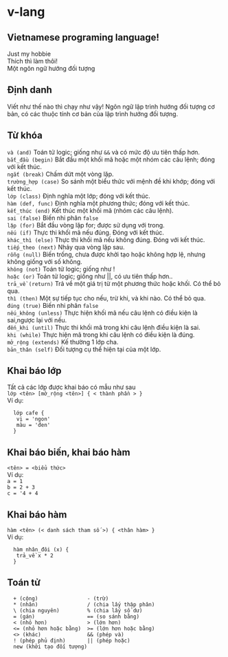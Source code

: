 # v-lang
## Vietnamese programing language!
Just my hobbie  
Thích thì làm thôi!  
Một ngôn ngữ hướng đối tượng
## Định danh
  Viết như thế nào thì chạy như vậy!
  Ngôn ngữ lập trình hướng đối tượng cơ bản, có các thuộc tính cơ bản của lập trình hướng đối tượng.
  
## Từ khóa
`và (and)`                 Toán tử logic; giống như `&&` và có mức độ ưu tiên thấp hơn.  
`bắt_đầu (begin)`          Bắt đầu một khối mã hoặc một nhóm các câu lệnh; đóng với kết thúc.  
`ngắt (break)`             Chấm dứt một vòng lặp.   
`trường_hợp (case)`        So sánh một biểu thức với mệnh đề khi khớp; đóng với kết thúc.   
`lớp (class)`              Định nghĩa một lớp; đóng với kết thúc.  
`hàm (def, func)`          Định nghĩa một phương thức; đóng với kết thúc.  
`kết_thúc (end)`           Kết thúc một khối mã (nhóm các câu lệnh).  
`sai (false)`              Biến nhi phân `false`  
`lặp (for)`                Bắt đầu vòng lặp for; được sử dụng với trong.  
`nếu (if)`                 Thực thi khối mã nếu đúng. Đóng với kết thúc.  
`khác_thì (else)`                 Thực thi khối mã nếu không đúng. Đóng với kết thúc.  
`tiếp_theo (next)`         Nhảy qua vòng lặp sau.  
`rỗng (null)`               Biến trống, chưa được khởi tạo hoặc không hợp lệ, nhưng không giống với số không.  
`không (not)`              Toán tử logic; giống như !  
`hoặc (or)`                Toán tử logic; giống như ||, có ưu tiên thấp hơn..  
`trả_về (return)`          Trả về một giá trị từ một phương thức hoặc khối. Có thể bỏ qua.  
`thì (then)`               Một sự tiếp tục cho nếu, trừ khi, và khi nào. Có thể bỏ qua.  
`đúng (true)`              Biến nhi phân `false`  
`nếu_không (unless)`       Thực hiện khối mã nếu câu lệnh có điều kiện là sai,ngược lại với nếu.   
`đến_khi (until)`          Thực thi khối mã trong khi câu lệnh điều kiện là sai.   
`khi (while)`              Thực hiện mã trong khi câu lệnh có điều kiện là đúng.  
`mở_rộng (extends)`        Kế thường 1 lớp cha.  
`bản_thân (self)`          Đối tượng cụ thể hiện tại của một lớp.
 
 
 ## Khai báo lớp
   Tất cả các lớp được khai báo có mẫu như sau  
   `lớp <tên> [mở_rộng <tên>] { < thành phần > }`  
   Ví dụ: 
   ```
     lớp cafe {
      vị = 'ngon'
      màu = 'đen'
     }
   ```
 ## Khai báo biến, khai báo hàm
  `<tên> = <biểu thức>`  
  Ví dụ:  
      `a = 1`  
      `b = 2 + 3`  
      `c = '4 + 4`  
   
  ## Khai báo hàm  
   `hàm <tên> (< danh sách tham số >) { <thân hàm> }`  
   Ví dụ:
   ```
     hàm nhân_đôi (x) {
      trả_về x * 2
     }
  ```
  ## Toán tử
  ```
    + (cộng)                - (trừ)  
    * (nhân)                / (chia lấy thập phân)  
    \ (chia nguyên)         % (chia lấy số dư)  
    = (gán)                 == (so sánh bằng)  
    < (nhỏ hơn)             > (lớn hơn)  
    <= (nhỏ hơn hoặc bằng)  >= (lớn hơn hoặc bằng)  
    <> (khác)               && (phép và)  
    ! (phép phủ định)       || (phép hoặc)  
    new (khởi tạo đối tượng)   
  ```
  
